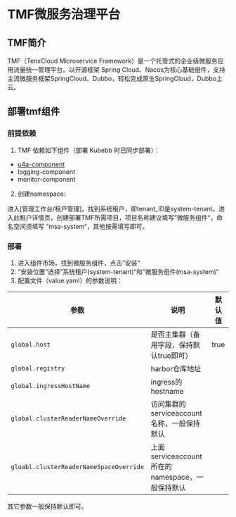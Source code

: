 # TMF微服务治理平台
## TMF简介
TMF（TenxCloud Microservice Framework）是一个托管式的企业级微服务应用流量统一管理平台。以开源框架 Spring Cloud、Nacos为核心基础组件，支持主流微服务框架SpringCloud、Dubbo，轻松完成原生SpringCloud，Dubbo上云。
## 部署tmf组件

### 前提依赖

1. TMF 依赖如下组件（部署 Kubebb 时已同步部署）：

- [u4a-component](https://github.com/kubebb/components/tree/main/charts/u4a-component)
- logging-component
- monitor-component

2. 创建namespace:

进入[管理工作台/租户管理]，找到系统租户，即tenant_ID是system-tenant。进入此租户详情页，创建部署TMF所需项目，项目名称建议填写”微服务组件“，命名空间须填写 ”msa-system“，其他按需填写即可。

### 部署
1. 进入组件市场，找到微服务组件，点击”安装“
2. ”安装位置“选择”系统租户(system-tenant)“和”微服务组件(msa-system)“
3. 配置文件（value.yaml）的参数说明：

| 参数                                            | 说明                        | 默认值 |
|-----------------------------------------------|---------------------------|---------|
| `global.host`                                 | 是否主集群（备用字段，保持默认true即可）    | true   |
| `global.registry`                             | harbor仓库地址                |         |
| `global.ingressHostName`                      | ingress的hostname        |         |
| `global.clusterReaderNameOverride`            | 访问集群的serviceaccount名称，一般保持默认      |         |
| `gloabl.clusterReaderNameSpaceOverride`       | 上面serviceaccount所在的namespace，一般保持默认 |         |

其它参数一般保持默认即可。